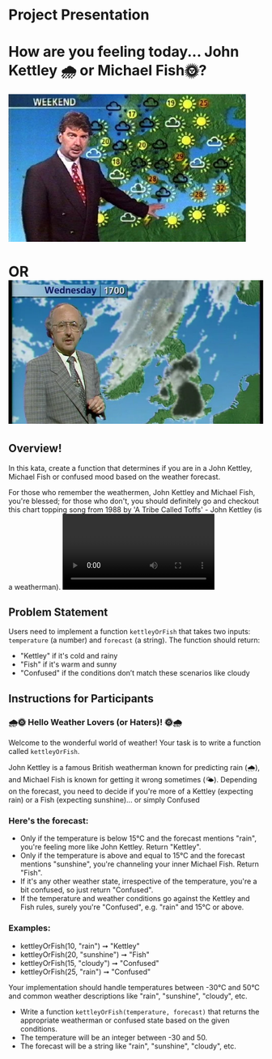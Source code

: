 # Project Presentation 
# How are you feeling today... John Kettley 🌧️ or Michael Fish🌞?
![alt text](<john kettley.jpg> "John Kettley") 
# OR ![alt text](_93286911_mediaitem93286909.jpg.webp "Michael Fish")

## Overview!

In this kata, create a function that determines if you are in a John Kettley, Michael Fish or confused mood based on the weather forecast. 

For those who remember the weathermen, John Kettley and Michael Fish, you're blessed; for those who don't, you should definitely go and checkout this chart topping song from 1988 by 'A Tribe Called Toffs' - John Kettley (is a weatherman).
<video controls src="A Tribe of Toffs - John Kettley is a Weatherman.mp4" title="Title"></video>
## Problem Statement

Users need to implement a function `kettleyOrFish` that takes two inputs: `temperature` (a number) and `forecast` (a string). The function should return:
- "Kettley" if it's cold and rainy 
- "Fish" if it's warm and sunny 
- "Confused" if the conditions don’t match these scenarios like cloudy 

## Instructions for Participants
### 🌧️🌞 Hello Weather Lovers (or Haters)! 🌞🌧️

Welcome to the wonderful world of weather! Your task is to write a function called `kettleyOrFish`.  

John Kettley is a famous British weatherman known for predicting rain (🌧️), and Michael Fish is known for
getting it wrong sometimes (🌤️). Depending on the forecast, you need to decide if you're more of a Kettley (expecting rain) or a Fish (expecting sunshine)... or simply Confused

### Here's the forecast:
- Only if the temperature is below 15°C and the forecast mentions "rain", you're feeling more like John Kettley. Return "Kettley".
- Only if the temperature is above and equal to 15°C and the forecast mentions "sunshine", you're channeling your inner Michael Fish. Return "Fish".
- If it's any other weather state, irrespective of the temperature, you're a bit confused, so just return "Confused".
- If the temperature and weather conditions go against the Kettley and Fish rules, surely you're "Confused", e.g. "rain" and 15°C or above. 

### Examples:
- kettleyOrFish(10, "rain") ➞ "Kettley"
- kettleyOrFish(20, "sunshine") ➞ "Fish"
- kettleyOrFish(15, "cloudy") ➞ "Confused"
- kettleyOrFish(25, "rain") ➞ "Confused"  

Your implementation should handle temperatures between -30°C and 50°C and common weather descriptions like "rain", "sunshine", "cloudy", etc.
 
- Write a function `kettleyOrFish(temperature, forecast)` that returns the appropriate weatherman or confused state based on the given conditions.
- The temperature will be an integer between -30 and 50.
- The forecast will be a string like "rain", "sunshine", "cloudy", etc.
